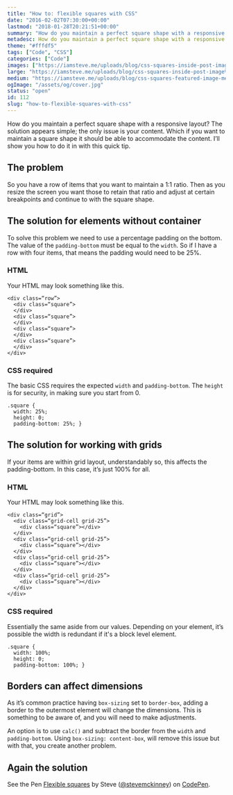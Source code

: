 ```yaml
---
title: "How to: flexible squares with CSS"
date: "2016-02-02T07:30:00+00:00"
lastmod: "2018-01-28T20:21:51+00:00"
summary: "How do you maintain a perfect square shape with a responsive layout? The solution appears simple; the only issue is your content. Which if you want to maintain a square shape it should be able to accommodate the content. I’ll show you how to do it in with this quick tip."
metadesc: How do you maintain a perfect square shape with a responsive layout? It's a relatively simple solution using padding."
theme: "#fffdf5"
tags: ["Code", "CSS"]
categories: ["Code"]
images: ["https://iamsteve.me/uploads/blog/css-squares-inside-post-image%402x.png"]
large: "https://iamsteve.me/uploads/blog/css-squares-inside-post-image%402x.png"
medium: "https://iamsteve.me/uploads/blog/css-squares-featured-image-medium%402x.png"
ogImage: "/assets/og/cover.jpg"
status: "open"
id: 112
slug: "how-to-flexible-squares-with-css"
---
```


How do you maintain a perfect square shape with a responsive layout? The solution appears simple; the only issue is your content. Which if you want to maintain a square shape it should be able to accommodate the content. I’ll show you how to do it in with this quick tip.

## The problem
So you have a row of items that you want to maintain a 1:1 ratio. Then as you resize the screen you want those to retain that ratio and adjust at certain breakpoints and continue to with the square shape.

## The solution for elements without container
To solve this problem we need to use a percentage padding on the bottom. The value of the `padding-bottom` must be equal to the `width`. So if I have a row with four items, that means the padding would need to be 25%.

### HTML
Your HTML may look something like this.

```{.language-html .code-tall}
<div class=“row”>
  <div class=“square”>
  </div>
  <div class=“square”>
  </div>
  <div class=“square”>
  </div>
  <div class=“square”>
  </div>
</div>
```

### CSS required
The basic CSS requires the expected `width` and `padding-bottom`. The `height` is for security, in making sure you start from 0.

```.language-css
.square {
  width: 25%;
  height: 0;
  padding-bottom: 25%; }
```

## The solution for working with grids
If your items are within grid layout, understandably so, this affects the padding-bottom. In this case, it’s just 100% for all.

### HTML
Your HTML may look something like this.

```{.language-html .code-tall}
<div class=“grid”>
  <div class=“grid-cell grid-25”>
    <div class=“square”></div>
  </div>
  <div class=“grid-cell grid-25”>
    <div class=“square”></div>
  </div>
  <div class=“grid-cell grid-25”>
    <div class=“square”></div>
  </div>
  <div class=“grid-cell grid-25”>
    <div class=“square”></div>
  </div>
</div>
```

### CSS required
Essentially the same aside from our values. Depending on your element, it’s possible the width is redundant if it's a block level element.

```.language-css
.square {
  width: 100%;
  height: 0;
  padding-bottom: 100%; }
```

## Borders can affect dimensions
As it’s common practice having `box-sizing` set to `border-box`, adding a border to the outermost element will change the dimensions. This is something to be aware of, and you will need to make adjustments.

An option is to use `calc()` and subtract the border from the `width` and `padding-bottom`. Using `box-sizing: content-box`, will remove this issue but with that, you create another problem.

## Again the solution
<p data-height="370" data-theme-id="13022" data-slug-hash="dGzXwO" data-default-tab="result" data-user="stevemckinney" class='codepen'>See the Pen <a href='http://codepen.io/stevemckinney/pen/dGzXwO/'>Flexible squares</a> by Steve (<a href='http://codepen.io/stevemckinney'>@stevemckinney</a>) on <a href='http://codepen.io'>CodePen</a>.</p>
<script async src="//assets.codepen.io/assets/embed/ei.js"></script>
